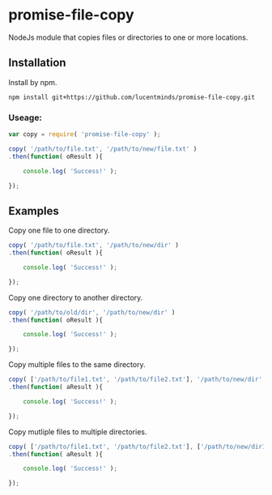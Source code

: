 # promise-file-copy
NodeJs module that copies files or directories to one or more locations.


## Installation

Install by npm.

```shell
npm install git+https://github.com/lucentminds/promise-file-copy.git
```

### Useage:

```js
var copy = require( 'promise-file-copy' );

copy( '/path/to/file.txt', '/path/to/new/file.txt' )
.then(function( oResult ){

    console.log( 'Success!' );

});
```

## Examples

Copy one file to one directory.

```js
copy( '/path/to/file.txt', '/path/to/new/dir' )
.then(function( oResult ){

    console.log( 'Success!' );

});
```

Copy one directory to another directory.

```js
copy( '/path/to/old/dir', '/path/to/new/dir' )
.then(function( oResult ){

    console.log( 'Success!' );

});
```

Copy multiple files to the same directory.

```js
copy( ['/path/to/file1.txt', '/path/to/file2.txt'], '/path/to/new/dir' )
.then(function( aResult ){

    console.log( 'Success!' );

});
```

Copy mutliple files to multiple directories.

```js
copy( ['/path/to/file1.txt', '/path/to/file2.txt'], ['/path/to/new/dir1','/path/to/new/dir2'] )
.then(function( aResult ){

    console.log( 'Success!' );

});
```
